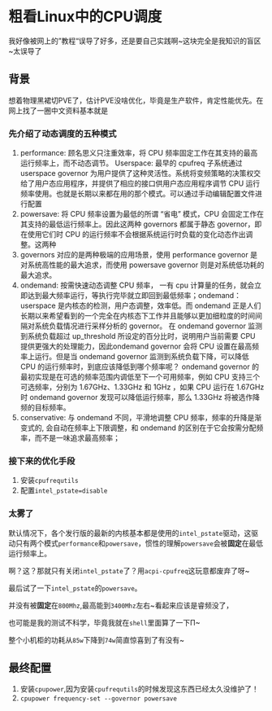 # 粗看Linux中的CPU调度


我好像被网上的”教程“误导了好多，还是要自己实践啊~这块完全是我知识的盲区~太误导了

## 背景

想着物理黑裙切PVE了，估计PVE没啥优化，毕竟是生产软件，肯定性能优先。在网上找了一圈中文资料基本就是

### 先介绍了动态调度的五种模式
<!--more-->
1. performance: 顾名思义只注重效率，将 CPU 频率固定工作在其支持的最高运行频率上，而不动态调节。
Userspace: 最早的 cpufreq 子系统通过 userspace governor 为用户提供了这种灵活性。系统将变频策略的决策权交给了用户态应用程序，并提供了相应的接口供用户态应用程序调节 CPU 运行频率使用。也就是长期以来都在用的那个模式。可以通过手动编辑配置文件进行配置
1. powersave: 将 CPU 频率设置为最低的所谓 “省电” 模式，CPU 会固定工作在其支持的最低运行频率上。因此这两种 governors 都属于静态 governor，即在使用它们时 CPU 的运行频率不会根据系统运行时负载的变化动态作出调整。这两种 
1. governors 对应的是两种极端的应用场景，使用 performance governor 是对系统高性能的最大追求，而使用 powersave governor 则是对系统低功耗的最大追求。
1. ondemand: 按需快速动态调整 CPU 频率， 一有 cpu 计算量的任务，就会立即达到最大频率运行，等执行完毕就立即回到最低频率；ondemand：userspace 是内核态的检测，用户态调整，效率低。而 ondemand 正是人们长期以来希望看到的一个完全在内核态下工作并且能够以更加细粒度的时间间隔对系统负载情况进行采样分析的 governor。 在 ondemand governor 监测到系统负载超过 up_threshold 所设定的百分比时，说明用户当前需要 CPU 提供更强大的处理能力，因此ondemand governor 会将 CPU 设置在最高频率上运行。但是当 ondemand governor 监测到系统负载下降，可以降低 CPU 的运行频率时，到底应该降低到哪个频率呢？ ondemand governor 的最初实现是在可选的频率范围内调低至下一个可用频率，例如 CPU 支持三个可选频率，分别为 1.67GHz、1.33GHz 和 1GHz ，如果 CPU 运行在 1.67GHz 时 ondemand governor 发现可以降低运行频率，那么 1.33GHz 将被选作降频的目标频率。
1. conservative: 与 ondemand 不同，平滑地调整 CPU 频率，频率的升降是渐变式的, 会自动在频率上下限调整，和 ondemand 的区别在于它会按需分配频率，而不是一味追求最高频率；

### 接下来的优化手段

1. 安装`cpufrequtils`
1. 配置`intel_pstate=disable`

### 太雾了

默认情况下，各个发行版的最新的内核基本都是使用的`intel_pstate`驱动，这驱动只有两个模式`performance`和`powersave`，惯性的理解`powersave`会被**固定**在最低运行频率上。

啊？这？那就只有关闭`intel_pstate`了？用`acpi-cpufreq`这玩意都废弃了呀~

最后试了一下`intel_pstate`的`powersave`。

并没有被**固定**在`800Mhz`,最高能到`3400Mhz`左右~看起来应该是睿频没了，

也可能是我的测试不科学，毕竟我就在`shell`里面算了一下Π~

整个小机柜的功耗从`85w`下降到`74w`简直惊喜到了有没有~

## 最终配置

1. 安装`cpupower`,因为安装`cpufrequtils`的时候发现这东西已经太久没维护了！
1. `cpupower frequency-set --governor powersave`


